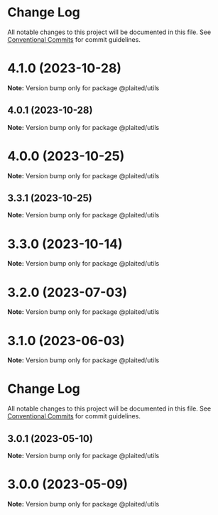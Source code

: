 # Change Log

All notable changes to this project will be documented in this file.
See [Conventional Commits](https://conventionalcommits.org) for commit guidelines.

# 4.1.0 (2023-10-28)

**Note:** Version bump only for package @plaited/utils

## 4.0.1 (2023-10-28)

**Note:** Version bump only for package @plaited/utils

# 4.0.0 (2023-10-25)

**Note:** Version bump only for package @plaited/utils

## 3.3.1 (2023-10-25)

**Note:** Version bump only for package @plaited/utils

# 3.3.0 (2023-10-14)

**Note:** Version bump only for package @plaited/utils

# 3.2.0 (2023-07-03)

**Note:** Version bump only for package @plaited/utils

# 3.1.0 (2023-06-03)

**Note:** Version bump only for package @plaited/utils

# Change Log

All notable changes to this project will be documented in this file. See
[Conventional Commits](https://conventionalcommits.org) for commit guidelines.

## 3.0.1 (2023-05-10)

**Note:** Version bump only for package @plaited/utils

# 3.0.0 (2023-05-09)

**Note:** Version bump only for package @plaited/utils
